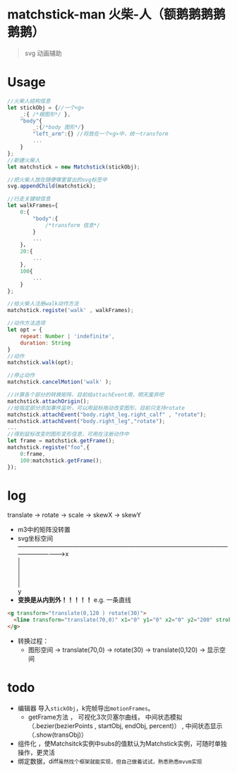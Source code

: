 # matchstick-man 火柴-人（额鹅鹅鹅鹅鹅鹅）
> svg 动画辅助

# Usage
```js
//火柴人结构信息
let stickObj = {//一个<g>
    _:{ /*根图形*/ },
    "body"{
        _:{/*body 图形*/}
        "left_arm":{} //将放在一个<g>中，统一transform
        ...
    }
};
//新建火柴人
let matchstick = new Matchstick(stickObj);

//把火柴人放在随便哪里冒出的svg标签中
svg.appendChild(matchstick);

//行走关键帧信息
let walkFrames={
    0:{
        "body":{
            /*transform 信息*/
        }
        ...
    }，
    20:{
        ...
    },
    100{
        ...
    }
};

//给火柴人注册walk动作方法
matchstick.registe('walk' , walkFrames);

//动作方法选项
let opt = {
    repeat: Number | 'indefinite',
    duration: String
}
//动作
matchstick.walk(opt);

//停止动作
matchstick.cancelMotion('walk' );

//计算各个部分的转换矩阵，目前给attachEvent用，明天废弃吧
matchstick.attachOrigin();
//给指定部分添加事件监听，可以用鼠标拖动改变图形，目前只支持rotate
matchstick.attachEvent("body.right_leg.right_calf" , "rotate");
matchstick.attachEvent("body.right_leg","rotate");
...
//得到鼠标改变的图形变形信息，可用在注册动作中
let frame = matchstick.getFrame();
matchstick.registe("foo",{
    0:frame,
    100:matchstick.getFrame();
});


```


# log
translate -> rotate -> scale -> skewX -> skewY

- m3中的矩阵没转置
- svg坐标空间
     ——————————————————————————————————————————>x\
     |\
     |\
     |\
     |\
     y
- **变换是从内到外！！！！！**
e.g. 一条直线
```HTML
<g transform="translate(0,120 ) rotate(30)">
  <line transform="translate(70,0)" x1="0" y1="0" x2="0" y2="200" stroke="black"> </line>
</g>
```
- 转换过程：
    - 图形空间 -> translate(70,0) -> rotate(30) -> translate(0,120) -> 显示空间





# todo
- 编辑器 导入`stickObj`，k完帧导出`motionFrames`。
    - getFrame方法 ， 可视化3次贝塞尔曲线， 中间状态模拟（.bezier(bezierPoints , startObj, endObj, percent)） , 中间状态显示（.show(transObj)）
- 组件化 ，使Matchsitck实例中subs的值默认为Matchstick实例，可随时单独操作，更灵活
- 绑定数据，diff`虽然找个框架就能实现，但自己做着试试，熟悉熟悉mvvm实现`